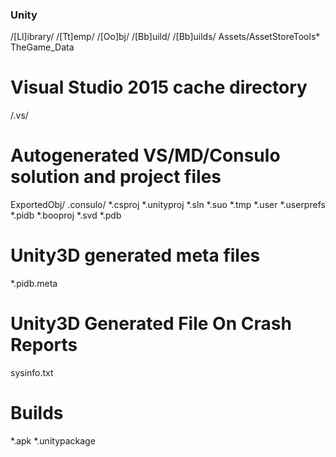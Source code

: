 ### Unity ###
/[Ll]ibrary/
/[Tt]emp/
/[Oo]bj/
/[Bb]uild/
/[Bb]uilds/
Assets/AssetStoreTools*
TheGame_Data

# Visual Studio 2015 cache directory
/.vs/

# Autogenerated VS/MD/Consulo solution and project files
ExportedObj/
.consulo/
*.csproj
*.unityproj
*.sln
*.suo
*.tmp
*.user
*.userprefs
*.pidb
*.booproj
*.svd
*.pdb

# Unity3D generated meta files
*.pidb.meta

# Unity3D Generated File On Crash Reports
sysinfo.txt

# Builds
*.apk
*.unitypackage
